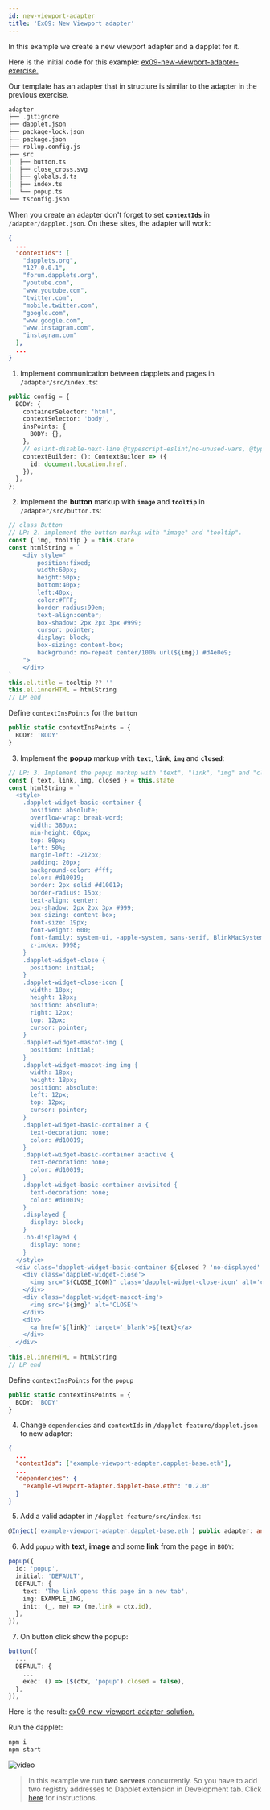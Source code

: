 ```yaml
---
id: new-viewport-adapter
title: 'Ex09: New Viewport adapter'
---
```


In this example we create a new viewport adapter and a dapplet for it.

Here is the initial code for this example: [ex09-new-viewport-adapter-exercise.](https://github.com/dapplets/dapplet-template/tree/ex09-new-viewport-adapter-exercise)

Our template has an adapter that in structure is similar to the adapter in the previous exercise.

```bash
adapter
├── .gitignore
├── dapplet.json
├── package-lock.json
├── package.json
├── rollup.config.js
├── src
|  ├── button.ts
|  ├── close_cross.svg
|  ├── globals.d.ts
|  ├── index.ts
|  └── popup.ts
└── tsconfig.json
```

When you create an adapter don't forget to set **`contextIds`** in `/adapter/dapplet.json`. On these sites, the adapter will work:

```json
{
  ...
  "contextIds": [
    "dapplets.org",
    "127.0.0.1",
    "forum.dapplets.org",
    "youtube.com",
    "www.youtube.com",
    "twitter.com",
    "mobile.twitter.com",
    "google.com",
    "www.google.com",
    "www.instagram.com",
    "instagram.com"
  ],
  ...
}
```

1. Implement communication between dapplets and pages in `/adapter/src/index.ts`:

```ts
public config = {
  BODY: {
    containerSelector: 'html',
    contextSelector: 'body',
    insPoints: {
      BODY: {},
    },
    // eslint-disable-next-line @typescript-eslint/no-unused-vars, @typescript-eslint/no-explicit-any
    contextBuilder: (): ContextBuilder => ({
      id: document.location.href,
    }),
  },
};
```

2. Implement the **button** markup with **`image`** and **`tooltip`** in `/adapter/src/button.ts`:

```typescript
// class Button
// LP: 2. implement the button markup with "image" and "tooltip".
const { img, tooltip } = this.state
const htmlString = `
    <div style="
        position:fixed;
        width:60px;
        height:60px;
        bottom:40px;
        left:40px;
        color:#FFF;
        border-radius:99em;
        text-align:center;
        box-shadow: 2px 2px 3px #999;
        cursor: pointer;
        display: block;
        box-sizing: content-box;
        background: no-repeat center/100% url(${img}) #d4e0e9;
    ">
    </div>
`
this.el.title = tooltip ?? ''
this.el.innerHTML = htmlString
// LP end
```

Define `contextInsPoints` for the `button`

```typescript
public static contextInsPoints = {
  BODY: 'BODY'
}
```

3. Implement the **popup** markup with **`text`**, **`link`**, **`img`** and **`closed`**:

```typescript
// LP: 3. Implement the popup markup with "text", "link", "img" and "closed".
const { text, link, img, closed } = this.state
const htmlString = `
  <style>
    .dapplet-widget-basic-container {
      position: absolute;
      overflow-wrap: break-word;
      width: 380px;
      min-height: 60px;
      top: 80px;
      left: 50%;
      margin-left: -212px;
      padding: 20px;
      background-color: #fff;
      color: #d10019;
      border: 2px solid #d10019;
      border-radius: 15px;
      text-align: center;
      box-shadow: 2px 2px 3px #999;
      box-sizing: content-box;
      font-size: 19px;
      font-weight: 600;
      font-family: system-ui, -apple-system, sans-serif, BlinkMacSystemFont, Roboto, Ubuntu;
      z-index: 9998;
    }
    .dapplet-widget-close {
      position: initial;
    }
    .dapplet-widget-close-icon {
      width: 18px;
      height: 18px;
      position: absolute;
      right: 12px;
      top: 12px;
      cursor: pointer;
    }
    .dapplet-widget-mascot-img {
      position: initial;
    }
    .dapplet-widget-mascot-img img {
      width: 18px;
      height: 18px;
      position: absolute;
      left: 12px;
      top: 12px;
      cursor: pointer;
    }
    .dapplet-widget-basic-container a {
      text-decoration: none;
      color: #d10019;
    }
    .dapplet-widget-basic-container a:active {
      text-decoration: none;
      color: #d10019;
    }
    .dapplet-widget-basic-container a:visited {
      text-decoration: none;
      color: #d10019;
    }
    .displayed {
      display: block;
    }
    .no-displayed {
      display: none;
    }
  </style>
  <div class='dapplet-widget-basic-container ${closed ? 'no-displayed' : 'displayed'} '>  
    <div class='dapplet-widget-close'>
      <img src="${CLOSE_ICON}" class='dapplet-widget-close-icon' alt='close icon'>
    </div>
    <div class='dapplet-widget-mascot-img'>
      <img src='${img}' alt='CLOSE'>
    </div>
    <div>
      <a href='${link}' target='_blank'>${text}</a>
    </div>
  </div>
`
this.el.innerHTML = htmlString
// LP end
```

Define `contextInsPoints` for the `popup`

```typescript
public static contextInsPoints = {
  BODY: 'BODY'
}
```

4. Change `dependencies` and `contextIds` in `/dapplet-feature/dapplet.json` to new adapter:

```json
{
  ...
  "contextIds": ["example-viewport-adapter.dapplet-base.eth"],
  ...
  "dependencies": {
    "example-viewport-adapter.dapplet-base.eth": "0.2.0"
  }
}
```

5. Add a valid adapter in `/dapplet-feature/src/index.ts`:

```ts
@Inject('example-viewport-adapter.dapplet-base.eth') public adapter: any;
```

6. Add `popup` with **text**, **image** and some **link** from the page in `BODY`:

```ts
popup({
  id: 'popup',
  initial: 'DEFAULT',
  DEFAULT: {
    text: 'The link opens this page in a new tab',
    img: EXAMPLE_IMG,
    init: (_, me) => (me.link = ctx.id),
  },
}),
```

7. On button click show the popup:

```ts
button({
  ...
  DEFAULT: {
    ...
    exec: () => ($(ctx, 'popup').closed = false),
  },
}),
```

Here is the result: [ex09-new-viewport-adapter-solution.](https://github.com/dapplets/dapplet-template/tree/ex09-new-viewport-adapter-solution)

Run the dapplet:

```bash
npm i
npm start
```

![video](/video/ex_9.gif)

> In this example we run **two servers** concurrently. So you have to add two registry addresses to Dapplet extension in Development tab. Click [here](/docs/get-started#11-connect-the-development-server-to-dapplet-extension) for instructions.
